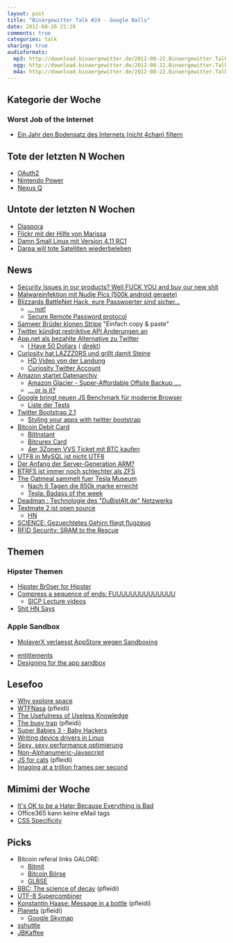```yaml
---
layout: post
title: "Binärgewitter Talk #24 - Google Balls"
date: 2012-08-26 21:19
comments: true
categories: talk
sharing: true
audioformats:
  mp3: http://download.binaergewitter.de/2012-08-22.Binaergewitter.Talk.24.mp3
  ogg: http://download.binaergewitter.de/2012-08-22.Binaergewitter.Talk.24.ogg
  m4a: http://download.binaergewitter.de/2012-08-22.Binaergewitter.Talk.24.m4a
---
```


## Kategorie der Woche

### Worst Job of the Internet

- [Ein Jahr den Bodensatz des Internets (nicht 4chan) filtern](http://www.buzzfeed.com/reyhan/tech-confessional-the-googler-who-looks-at-the-wo)

## Tote der letzten N Wochen

- [OAuth2](http://www.tbray.org/ongoing/When/201x/2012/07/28/Oauth2-dead)
- [Nintendo Power](http://games.slashdot.org/story/12/08/22/0313250/nintendo-power-to-shut-down)
- [Nexus Q](http://www.inquisitr.com/289831/google-nexus-q-shipments-stopped-system-will-receive-new-features-then-resume-shipping/)

## Untote der letzten N Wochen

- [Diaspora](http://www.businessweek.com/articles/2012-05-10/on-diasporas-social-network-you-own-your-data)
- [Flickr mit der Hilfe von Marissa](http://techcrunch.com/2012/08/15/hope-for-flickr-marissa-mayer-joins-photo-sharing-site-reportedly-doubles-team/)
- [Damn Small Linux mit Version 4.11 RC1](http://linux.slashdot.org/story/12/08/05/0359224/damn-small-linux-rises-from-the-dead-with-a-411-rc1-release)
- [Darpa will tote Satelliten wiederbeleben](http://www.gizmodo.de/2012/07/13/darpa-will-tote-satelliten-wiederbeleben.html)

## News

- [Security Issues in our products? Well FUCK YOU and buy our new shit](http://www.forbes.com/sites/andygreenberg/2012/08/17/hotel-lock-firms-fix-for-security-flaw-requires-hardware-changes-for-millions-of-locks/)
- [Malwareinfektion mit Nudie Pics (500k android geraete)](http://www.theregister.co.uk/2012/08/20/android_smszombie/)
- [Blizzards BattleNet Hack, eure Passwoerter sind sicher...](http://us.blizzard.com/en-us/securityupdate.html)
    * [... not!](http://www.opine.me/blizzards-battle-net-hack/)
    * [Secure Remote Password protocol](http://srp.stanford.edu/ndss.html)
- [Samwer Brüder klonen Stripe](https://www.paymill.de/index.html) "Einfach copy & paste"
- [Twitter kündigt restriktive API Änderungen an](http://www.heise.de/developer/meldung/Twitter-kuendigt-restriktivere-API-an-1669415.html/from/atom10)
- [App.net als bezahlte Alternative zu Twitter](https://join.app.net/)
    * [I Have 50 Dollars](http://news.ycombinator.net/item?id=4395665) ( [direkt](http://ihave50dollars.com/))
- [Curiosity hat LAZZZ0RS und grillt damit Steine](http://www.golem.de/news/raumfahrt-curiosity-grillt-marsgestein-1208-93947.html)
    * [HD Video von der Landung](http://www.youtube.com/watch?v=gZX5GRPnd4U)
    * [Curiosity Twitter Account](http://twitter.com/MarsCuroisity)
- [Amazon startet Datenarchiv](http://www.golem.de/news/glacier-amazon-startet-guenstiges-datenarchiv-1208-93968.html)
    * [Amazon Glacier - Super-Affordable Offsite Backup ....](http://aws.amazon.com/glacier/)
    * [... or is it?](http://news.ycombinator.net/item?id=4411536)
- [Google bringt neuen JS Benchmark für moderne Browser](http://www.golem.de/news/octane-javascript-benchmark-fuer-das-moderne-web-von-google-1208-93983.html)
    * [Liste der Tests](https://developers.google.com/octane/benchmark)
- [Twitter Bootstrap 2.1](http://blog.getbootstrap.com/2012/08/20/bootstrap-2-1-0-released/)
    * [Styling your apps with twitter bootstrap](http://www.adobe.com/devnet/html5/articles/twitter-bootstrap.html)
- [Bitcoin Debit Card](http://www.engadget.com/2012/08/20/bitinstant-founder-says-bitcoin-debit-card-to-launch-within-next/)
    * [BitInstant](https://www.bitinstant.com/home)
    * [Bitcurex Card](https://bitcointalk.org/index.php?topic=101874.0)
    * [4er 3Zonen VVS Ticket mit BTC kaufen](https://www.bitmit.net/de/trade/i/4471-stuttgart-vvs-4er-3-zonen/description)
- [UTF8 in MySQL ist nicht UTF8](http://geoff.greer.fm/2012/08/12/character-encoding-bugs-are-%F0%9D%92%9Cwesome/)
- [Der Anfang der Server-Generation ARM?](http://arstechnica.com/information-technology/2012/08/codethink-launches-little-linux-arm-servers-with-8-quad-core-cpus-per-node/)
- [BTRFS ist immer noch schlechter als ZFS](http://rudd-o.com/linux-and-free-software/ways-in-which-zfs-is-better-than-btrfs)
- [The Oatmeal sammelt fuer Tesla Museum](http://theoatmeal.com/blog/tesla_museum)
    * [Nach 6 Tagen die 850k marke erreicht](http://www.indiegogo.com/teslamuseum)
    * [Tesla: Badass of the week](http://www.badassoftheweek.com/tesla.html)
- [Deadman : Technologie des "DuBistAlt.de" Netzwerks](http://www.deadman.io/)
- [Textmate 2 ist open source](https://github.com/textmate/textmate)
    * [HN](http://news.ycombinator.com/item?id=4361390)
- [SCIENCE: Gezuechtetes Gehirn fliegt flugzeug](http://news.discovery.com/tech/brain-dish-flies-plane-041022.html)
- [RFID Security: SRAM to the Rescue](http://spectrum.ieee.org/semiconductors/memory/could-an-sram-hourglass-save-rfid-chips-just-in-time)

## Themen

### Hipster Themen

- [Hipster Br0ser for Hipster](https://github.com/k0ral/hbro)
- [Compress a sequence of ends: FUUUUUUUUUUUUUU](https://bugs.ruby-lang.org/issues/5054)
    * [SICP Lecture videos](http://ocw.mit.edu/courses/electrical-engineering-and-computer-science/6-001-structure-and-interpretation-of-computer-programs-spring-2005/video-lectures/)
- [Shit HN Says](https://twitter.com/shit_hn_says)

### Apple Sandbox

- [MplayerX verlaesst AppStore wegen Sandboxing](http://apple.slashdot.org/story/12/08/18/0034209/mplayerx-leaving-mac-app-store)
* [entitlements](https://developer.apple.com/library/mac/#documentation/Miscellaneous/Reference/EntitlementKeyReference/Chapters/EnablingAppSandbox.html#//apple_ref/doc/uid/TP40011195-CH4-SW1)
* [Designing for the app sandbox](http://developer.apple.com/library/mac/#documentation/Security/Conceptual/AppSandboxDesignGuide/DesigningYourSandbox/DesigningYourSandbox.html)

## Lesefoo

- [Why explore space](http://launiusr.wordpress.com/2012/02/08/why-explore-space-a-1970-letter-to-a-nun-in-africa/)
- [WTFNasa](http://wtfnasa.com/) (pfleidi)
- [The Usefulness of Useless Knowledge](http://www.brainpickings.org/index.php/2012/07/27/the-usefulness-of-useless-knowledge/)
- [The busy trap](http://opinionator.blogs.nytimes.com/2012/06/30/the-busy-trap/) (pfleidi)
- [Super Babies 3 - Baby Hackers](http://www.forbes.com/sites/marcwebertobias/2012/07/27/unsafe-gun-safes-can-be-opened-by-a-three-year-old/)
- [Writing device drivers in Linux](http://www.freesoftwaremagazine.com/articles/drivers_linux)
- [Sexy, sexy performance optimierung](https://github.com/bitly/dablooms/pull/19)
- [Non-Alphanumeric-Javascript](http://patriciopalladino.com/blog/2012/08/09/non-alphanumeric-javascript.html)
- [JS for cats](http://jsforcats.com/) (pfleidi)
- [Imaging at a trillion frames per second](http://www.ted.com/talks/ramesh_raskar_a_camera_that_takes_one_trillion_frames_per_second.html)


## Mimimi der Woche

- [It's OK to be a Hater Because Everything is Bad](http://gizmodo.com/5933688)
- Office365 kann keine eMail tags
- [CSS Specificity](http://coding.smashingmagazine.com/2007/07/27/css-specificity-things-you-should-know/)

## Picks

- Bitcoin referal links GALORE:
  * [Bitmit](http://bitmit.net/en/?ref=3724)
  * [Bitcoin Börse](https://www.mybitcointrade.com/?ref=429)
  * [GLBSE](http://glbse.com)
- [BBC: The science of decay](http://www.youtube.com/watch?v=sNAxrpzc6ws) (pfleidi)
- [UTF-8 Supercombiner](http://sbp.so/supercombiner)
- [Konstantin Haase: Message in a bottle](http://www.youtube.com/watch?v=NG8goJpbKk0) (pfleidi)
- [Planets](http://itunes.apple.com/de/app/planets/id305793334?mt=8) (pfleidi)
    * [Google Skymap](http://www.google.com/mobile/skymap/)
- [sshuttle](https://github.com/apenwarr/sshuttle/)
- [JBKaffee](http://www.jbkaffee.de/)

